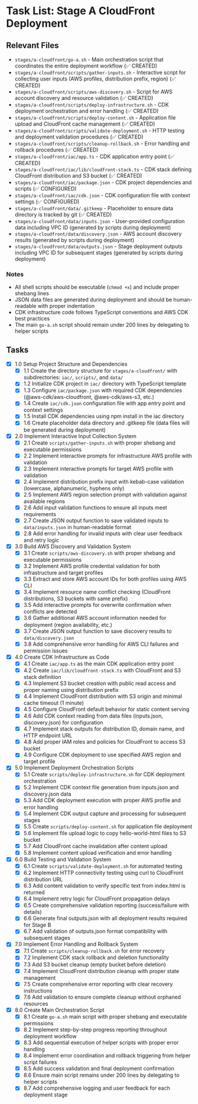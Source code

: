 # Task List: Stage A CloudFront Deployment

## Relevant Files

- `stages/a-cloudfront/go-a.sh` - Main orchestration script that coordinates the entire deployment workflow (✅ CREATED)
- `stages/a-cloudfront/scripts/gather-inputs.sh` - Interactive script for collecting user inputs (AWS profiles, distribution prefix, region) (✅ CREATED)
- `stages/a-cloudfront/scripts/aws-discovery.sh` - Script for AWS account discovery and resource validation (✅ CREATED)
- `stages/a-cloudfront/scripts/deploy-infrastructure.sh` - CDK deployment orchestration and error handling (✅ CREATED)
- `stages/a-cloudfront/scripts/deploy-content.sh` - Application file upload and CloudFront cache management (✅ CREATED)
- `stages/a-cloudfront/scripts/validate-deployment.sh` - HTTP testing and deployment validation procedures (✅ CREATED)
- `stages/a-cloudfront/scripts/cleanup-rollback.sh` - Error handling and rollback procedures (✅ CREATED)
- `stages/a-cloudfront/iac/app.ts` - CDK application entry point (✅ CREATED)
- `stages/a-cloudfront/iac/lib/cloudfront-stack.ts` - CDK stack defining CloudFront distribution and S3 bucket (✅ CREATED)
- `stages/a-cloudfront/iac/package.json` - CDK project dependencies and scripts (✅ CONFIGURED)
- `stages/a-cloudfront/iac/cdk.json` - CDK configuration file with context settings (✅ CONFIGURED)
- `stages/a-cloudfront/data/.gitkeep` - Placeholder to ensure data directory is tracked by git (✅ CREATED)
- `stages/a-cloudfront/data/inputs.json` - User-provided configuration data including VPC ID (generated by scripts during deployment)
- `stages/a-cloudfront/data/discovery.json` - AWS account discovery results (generated by scripts during deployment)
- `stages/a-cloudfront/data/outputs.json` - Stage deployment outputs including VPC ID for subsequent stages (generated by scripts during deployment)

### Notes

- All shell scripts should be executable (`chmod +x`) and include proper shebang lines
- JSON data files are generated during deployment and should be human-readable with proper indentation
- CDK infrastructure code follows TypeScript conventions and AWS CDK best practices
- The main `go-a.sh` script should remain under 200 lines by delegating to helper scripts

## Tasks

- [x] 1.0 Setup Project Structure and Dependencies
  - [x] 1.1 Create the directory structure for `stages/a-cloudfront/` with subdirectories: `iac/`, `scripts/`, and `data/`
  - [x] 1.2 Initialize CDK project in `iac/` directory with TypeScript template
  - [x] 1.3 Configure `iac/package.json` with required CDK dependencies (@aws-cdk/aws-cloudfront, @aws-cdk/aws-s3, etc.)
  - [x] 1.4 Create `iac/cdk.json` configuration file with app entry point and context settings
  - [x] 1.5 Install CDK dependencies using npm install in the iac directory
  - [x] 1.6 Create placeholder data directory and .gitkeep file (data files will be generated during deployment)

- [x] 2.0 Implement Interactive Input Collection System
  - [x] 2.1 Create `scripts/gather-inputs.sh` with proper shebang and executable permissions
  - [x] 2.2 Implement interactive prompts for infrastructure AWS profile with validation
  - [x] 2.3 Implement interactive prompts for target AWS profile with validation
  - [x] 2.4 Implement distribution prefix input with kebab-case validation (lowercase, alphanumeric, hyphens only)
  - [x] 2.5 Implement AWS region selection prompt with validation against available regions
  - [x] 2.6 Add input validation functions to ensure all inputs meet requirements
  - [x] 2.7 Create JSON output function to save validated inputs to `data/inputs.json` in human-readable format
  - [x] 2.8 Add error handling for invalid inputs with clear user feedback and retry logic

- [x] 3.0 Build AWS Discovery and Validation System
  - [x] 3.1 Create `scripts/aws-discovery.sh` with proper shebang and executable permissions
  - [x] 3.2 Implement AWS profile credential validation for both infrastructure and target profiles
  - [x] 3.3 Extract and store AWS account IDs for both profiles using AWS CLI
  - [x] 3.4 Implement resource name conflict checking (CloudFront distributions, S3 buckets with same prefix)
  - [x] 3.5 Add interactive prompts for overwrite confirmation when conflicts are detected
  - [x] 3.6 Gather additional AWS account information needed for deployment (region availability, etc.)
  - [x] 3.7 Create JSON output function to save discovery results to `data/discovery.json`
  - [x] 3.8 Add comprehensive error handling for AWS CLI failures and permission issues

- [x] 4.0 Create CDK Infrastructure as Code
  - [x] 4.1 Create `iac/app.ts` as the main CDK application entry point
  - [x] 4.2 Create `iac/lib/cloudfront-stack.ts` with CloudFront and S3 stack definition
  - [x] 4.3 Implement S3 bucket creation with public read access and proper naming using distribution prefix
  - [x] 4.4 Implement CloudFront distribution with S3 origin and minimal cache timeout (1 minute)
  - [x] 4.5 Configure CloudFront default behavior for static content serving
  - [x] 4.6 Add CDK context reading from data files (inputs.json, discovery.json) for configuration
  - [x] 4.7 Implement stack outputs for distribution ID, domain name, and HTTP endpoint URL
  - [x] 4.8 Add proper IAM roles and policies for CloudFront to access S3 bucket
  - [x] 4.9 Configure CDK deployment to use specified AWS region and target profile

- [x] 5.0 Implement Deployment Orchestration Scripts
  - [x] 5.1 Create `scripts/deploy-infrastructure.sh` for CDK deployment orchestration
  - [x] 5.2 Implement CDK context file generation from inputs.json and discovery.json data
  - [x] 5.3 Add CDK deployment execution with proper AWS profile and error handling
  - [x] 5.4 Implement CDK output capture and processing for subsequent stages
  - [x] 5.5 Create `scripts/deploy-content.sh` for application file deployment
  - [x] 5.6 Implement file upload logic to copy hello-world-html files to S3 bucket
  - [x] 5.7 Add CloudFront cache invalidation after content upload
  - [x] 5.8 Implement content upload verification and error handling

- [x] 6.0 Build Testing and Validation System
  - [x] 6.1 Create `scripts/validate-deployment.sh` for automated testing
  - [x] 6.2 Implement HTTP connectivity testing using curl to CloudFront distribution URL
  - [x] 6.3 Add content validation to verify specific text from index.html is returned
  - [x] 6.4 Implement retry logic for CloudFront propagation delays
  - [x] 6.5 Create comprehensive validation reporting (success/failure with details)
  - [x] 6.6 Generate final outputs.json with all deployment results required for Stage B
  - [x] 6.7 Add validation of outputs.json format compatibility with subsequent stages

- [x] 7.0 Implement Error Handling and Rollback System
  - [x] 7.1 Create `scripts/cleanup-rollback.sh` for error recovery
  - [x] 7.2 Implement CDK stack rollback and deletion functionality
  - [x] 7.3 Add S3 bucket cleanup (empty bucket before deletion)
  - [x] 7.4 Implement CloudFront distribution cleanup with proper state management
  - [x] 7.5 Create comprehensive error reporting with clear recovery instructions
  - [x] 7.6 Add validation to ensure complete cleanup without orphaned resources

- [x] 8.0 Create Main Orchestration Script
  - [x] 8.1 Create `go-a.sh` main script with proper shebang and executable permissions
  - [x] 8.2 Implement step-by-step progress reporting throughout deployment workflow
  - [x] 8.3 Add sequential execution of helper scripts with proper error handling
  - [x] 8.4 Implement error coordination and rollback triggering from helper script failures
  - [x] 8.5 Add success validation and final deployment confirmation
  - [x] 8.6 Ensure main script remains under 200 lines by delegating to helper scripts
  - [x] 8.7 Add comprehensive logging and user feedback for each deployment stage 